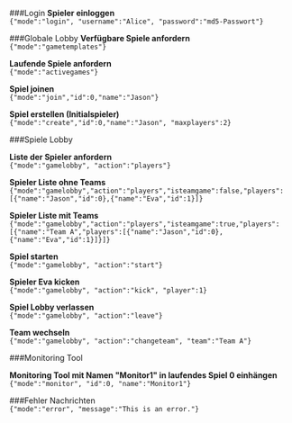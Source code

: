 ###Login
**Spieler einloggen**  
```{"mode":"login", "username":"Alice", "password":"md5-Passwort"}```


###Globale Lobby
**Verfügbare Spiele anfordern**  
```{"mode":"gametemplates"}```

**Laufende Spiele anfordern**  
```{"mode":"activegames"}```

**Spiel joinen**  
```{"mode":"join","id":0,"name":"Jason"}```

**Spiel erstellen (Initialspieler)**  
```{"mode":"create","id":0,"name":"Jason", "maxplayers":2}```

###Spiele Lobby
 
**Liste der Spieler anfordern**  
```{"mode":"gamelobby", "action":"players"}```

**Spieler Liste ohne Teams**  
```{"mode":"gamelobby","action":"players","isteamgame":false,"players":[{"name":"Jason","id":0},{"name":"Eva","id":1}]}```

**Spieler Liste mit Teams**  
```{"mode":"gamelobby","action":"players","isteamgame":true,"players":[{"name":"Team A","players":[{"name":"Jason","id":0},{"name":"Eva","id":1}]}]}```

**Spiel starten**  
```{"mode":"gamelobby", "action":"start"}```

**Spieler Eva kicken**  
```{"mode":"gamelobby", "action":"kick", "player":1}```

**Spiel Lobby verlassen**  
```{"mode":"gamelobby", "action":"leave"}```

**Team wechseln**  
```{"mode":"gamelobby", "action":"changeteam", "team":"Team A"}```


###Monitoring Tool  

**Monitoring Tool mit Namen "Monitor1" in laufendes Spiel 0 einhängen**  
```{"mode":"monitor", "id":0, "name":"Monitor1"}```


###Fehler Nachrichten  
```{"mode":"error", "message":"This is an error."}```
